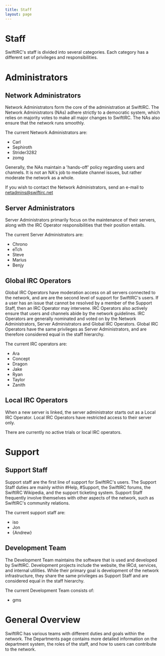 ```yaml
---
title: Staff
layout: page
---
```


# Staff

SwiftIRC's staff is divided into several categories. Each category has a different set of privileges and responsibilities.

# Administrators

## Network Administrators

Network Administrators form the core of the administration at SwiftIRC. The Network Administrators (NAs) adhere strictly to a democratic system, which relies on majority votes to make all major changes to SwiftIRC. The NAs also ensure that the network runs smoothly.

The current Network Administrators are:

- Carl
- Sephiroth
- Strider3282
- zomg

Generally, the NAs maintain a 'hands-off' policy regarding users and channels. It is not an NA's job to mediate channel issues, but rather moderate the network as a whole.

If you wish to contact the Network Administrators, send an e-mail to [netadmins@swiftirc.net](mailto:netadmins@swiftirc.net)

## Server Administrators

Server Administrators primarily focus on the maintenance of their servers, along with the IRC Operator responsibilities that their position entails.

The current Server Administrators are:

- Chrono
- eTch
- Steve
- Marius
- Benjy

## Global IRC Operators

Global IRC Operators have moderation access on all servers connected to the network, and are are the second level of support for SwiftIRC's users. If a user has an issue that cannot be resolved by a member of the Support Staff, then an IRC Operator may intervene. IRC Operators also actively ensure that users and channels abide by the network guidelines. IRC Operators are generally nominated and voted on by the Network Administrators, Server Administrators and Global IRC Operators. Global IRC Operators have the same privileges as Server Administrators, and are therefore considered equal in the staff hierarchy.

The current IRC operators are:
- Ara
- Concept
- Dragon
- Jake
- Ryan
- Taylor
- Zanith

## Local IRC Operators

When a new server is linked, the server administrator starts out as a Local IRC Operator. Local IRC Operators have restricted access to their server only.

There are currently no active trials or local IRC operators.

# Support 

## Support Staff

Support staff are the first line of support for SwiftIRC's users. The Support Staff duties are mainly within #Help, #Support, the SwiftIRC forums, the SwiftIRC Wikipedia, and the support ticketing system. Support Staff frequently involve themselves with other aspects of the network, such as SwiftIRC's community relations.

The current support staff are:

- iso
- Jon
- {Andrew}

## Development Team

The Development Team maintains the software that is used and developed by SwiftIRC. Development projects include the website, the IRCd, services, and internal utilities. While their primary goal is development of the network infrastructure, they share the same privileges as Support Staff and are considered equal in the staff hierarchy.

The current Development Team consists of:

- gms

# General Overview

SwiftIRC has various teams with different duties and goals within the network. The Departments page contains more detailed information on the department system, the roles of the staff, and how to users can contribute to the network.
